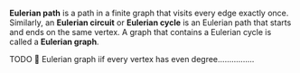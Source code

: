 **Eulerian path** is a path in a finite graph that visits every edge exactly once. Similarly, an **Eulerian circuit** or **Eulerian cycle** is an Eulerian path that starts and ends on the same vertex.
A graph that contains a Eulerian cycle is called a **Eulerian graph**.


TODO 💛
Eulerian graph iif every vertex has even degree................